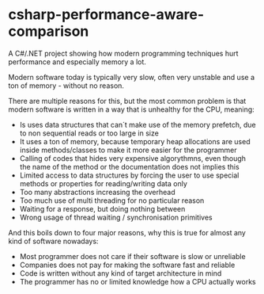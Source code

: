 # csharp-performance-aware-comparison
A C#/.NET project showing how modern programming techniques hurt performance and especially memory a lot.

Modern software today is typically very slow, often very unstable and use a ton of memory - without no reason.

There are multiple reasons for this, but the most common problem is that modern software is written in a way that is unhealthy for the CPU, meaning:

- Is uses data structures that can´t make use of the memory prefetch, due to non sequential reads or too large in size
- It uses a ton of memory, because temporary heap allocations are used inside methods/classes to make it more easier for the programmer
- Calling of codes that hides very expensive algorythmns, even though the name of the method or the documentation does not implies this
- Limited access to data structures by forcing the user to use special methods or properties for reading/writing data only
- Too many abstractions increasing the overhead
- Too much use of multi threading for no particular reason
- Waiting for a response, but doing nothing between
- Wrong usage of thread waiting / synchronisation primitives

And this boils down to four major reasons, why this is true for almost any kind of software nowadays:

- Most programmer does not care if their software is slow or unreliable
- Companies does not pay for making the software fast and reliable
- Code is written without any kind of target architecture in mind
- The programmer has no or limited knowledge how a CPU actually works

